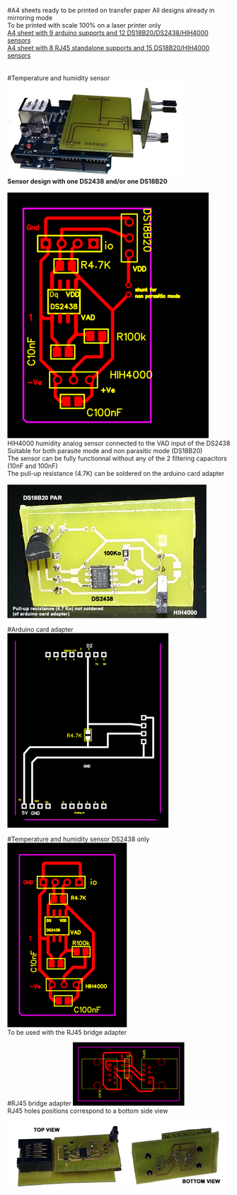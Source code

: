 #A4 sheets ready to be printed on transfer paper
All designs already in mirroring mode<br>
To be printed with scale 100% on a laser printer only<br>
<a href=9_arduino_supports_12_mixed_sensors_DS18B20_DS2438.pdf>A4 sheet with 9 arduino supports and 12 DS18B20/DS2438/HIH4000 sensors</a><br>
<a href=8_RJ45_supports_and_15_sensors_sets_DS2438_HIH4000.pdf>A4 sheet with 8 RJ45 standalone supports and 15 DS18B20/HIH4000 sensors</a><br>
<br><br>
#Temperature and humidity sensor
<img src = images/full_connected_sensor.jpg><br>
<b>Sensor design with one DS2438 and/or one DS18B20</b><br><br>
<img src = images/g3442.png><br>
HIH4000 humidity analog sensor connected to the VAD input of the DS2438<br>
Suitable for both parasite mode and non parasitic mode (DS18B20)<br>
The sensor can be fully functionnal without any of the 2 filtering capacitors (10nF and 100nF)<br>
The pull-up resistance (4.7K) can be soldered on the arduino card adapter<br><br>
<img src = images/photoDS2438_HIH4000_DS18B20b.png><br>

#Arduino card adapter
<img src = images/arduino_card_adapter.png><br>

#Temperature and humidity sensor DS2438 only
<img src = images/g12.png><br>
To be used with the RJ45 bridge adapter

#RJ45 bridge adapter
<img src = images/gRJ45.png width=50% height=50%><br>
RJ45 holes positions correspond to a bottom side view

<img src = images/photo_1wire_sensor_unitf.jpg>
